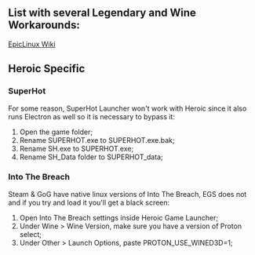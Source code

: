 ## List with several Legendary and Wine Workarounds:
[EpicLinux Wiki](https://github.com/CommandMC/EpicLinux/wiki)

## Heroic Specific

### SuperHot
For some reason, SuperHot Launcher won't work with Heroic since it also runs Electron as well so it is necessary to bypass it:
1. Open the game folder;
2. Rename SUPERHOT.exe to SUPERHOT.exe.bak;
3. Rename SH.exe to SUPERHOT.exe;
4. Rename SH_Data folder to SUPERHOT_data;

### Into The Breach
Steam & GoG have native linux versions of Into The Breach, EGS does not and if you try and load it you'll get a black screen:
1. Open Into The Breach settings inside Heroic Game Launcher;
2. Under Wine > Wine Version, make sure you have a version of Proton select;
3. Under Other > Launch Options, paste PROTON_USE_WINED3D=1;
 
